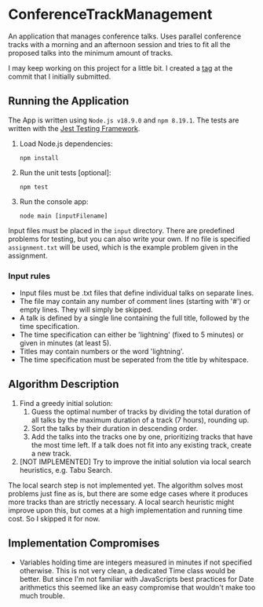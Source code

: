 # ConferenceTrackManagement
An application that manages conference talks. Uses parallel conference tracks with a morning and an afternoon session and tries to fit all the proposed talks into the minimum amount of tracks.

I may keep working on this project for a little bit. I created a [tag](https://github.com/c-auri/ConferenceTrackManagement/tree/submitted) at the commit that I initially submitted.

## Running the Application
The App is written using `Node.js v18.9.0` and `npm 8.19.1`. The tests are written with the [Jest Testing Framework](https://jestjs.io/).

1. Load Node.js dependencies:
    ```
    npm install
    ```
2. Run the unit tests [optional]:
    ```
    npm test
    ```
3. Run the console app:
    ```
    node main [inputFilename]
    ```

Input files must be placed in the `input` directory. There are predefined problems for testing, but you can also write your own. If no file is specified `assignment.txt` will be used, which is the example problem given in the assignment.

### Input rules
- Input files must be .txt files that define individual talks on separate lines.
- The file may contain any number of comment lines (starting with '#') or empty lines. They will simply be skipped.
- A talk is defined by a single line containing the full title, followed by the time specification.
- The time specification can either be 'lightning' (fixed to 5 minutes) or given in minutes (at least 5).
- Titles may contain numbers or the word 'lightning'.
- The time specification must be seperated from the title by whitespace.

## Algorithm Description
1. Find a greedy initial solution:
    1. Guess the optimal number of tracks by dividing the total duration of all talks by the maximum duration of a track (7 hours), rounding up.
    2. Sort the talks by their duration in descending order.
    3. Add the talks into the tracks one by one, prioritizing tracks that have the most time left. If a talk does not fit into any existing track, create a new track.
4. [NOT IMPLEMENTED] Try to improve the initial solution via local search heuristics, e.g. Tabu Search.

The local search step is not implemented yet. The algorithm solves most problems just fine as is, but there are some edge cases where it produces more tracks than are strictly necessary. A local search heuristic might improve upon this, but comes at a high implementation and running time cost. So I skipped it for now.

## Implementation Compromises
- Variables holding time are integers measured in minutes if not specified otherwise. This is not very clean, a dedicated Time class would be better. But since I'm not familiar with JavaScripts best practices for Date arithmetics this seemed like an easy compromise that wouldn't make too much trouble.